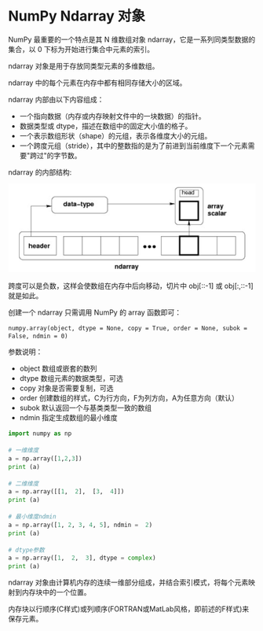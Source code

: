 # NumPy Ndarray 对象

NumPy 最重要的一个特点是其 N 维数组对象 ndarray，它是一系列同类型数据的集合，以 0 下标为开始进行集合中元素的索引。

ndarray 对象是用于存放同类型元素的多维数组。

ndarray 中的每个元素在内存中都有相同存储大小的区域。

ndarray 内部由以下内容组成：
- 一个指向数据（内存或内存映射文件中的一块数据）的指针。
- 数据类型或 dtype，描述在数组中的固定大小值的格子。
- 一个表示数组形状（shape）的元组，表示各维度大小的元组。
- 一个跨度元组（stride），其中的整数指的是为了前进到当前维度下一个元素需要"跨过"的字节数。

ndarray 的内部结构:

![](img/ndarray.png)

跨度可以是负数，这样会使数组在内存中后向移动，切片中 obj[::-1] 或 obj[:,::-1] 就是如此。

创建一个 ndarray 只需调用 NumPy 的 array 函数即可：
```
numpy.array(object, dtype = None, copy = True, order = None, subok = False, ndmin = 0)
```
参数说明：
- object	数组或嵌套的数列
- dtype	    数组元素的数据类型，可选
- copy	    对象是否需要复制，可选
- order	    创建数组的样式，C为行方向，F为列方向，A为任意方向（默认）
- subok	    默认返回一个与基类类型一致的数组
- ndmin	    指定生成数组的最小维度

```python
import numpy as np 

# 一维维度
a = np.array([1,2,3])  
print (a)

# 二维维度
a = np.array([[1,  2],  [3,  4]])  
print (a)

# 最小维度ndmin
a = np.array([1, 2, 3, 4, 5], ndmin =  2)  
print (a)

# dtype参数
a = np.array([1,  2,  3], dtype = complex)  
print (a)
```
ndarray 对象由计算机内存的连续一维部分组成，并结合索引模式，将每个元素映射到内存块中的一个位置。

内存块以行顺序(C样式)或列顺序(FORTRAN或MatLab风格，即前述的F样式)来保存元素。
